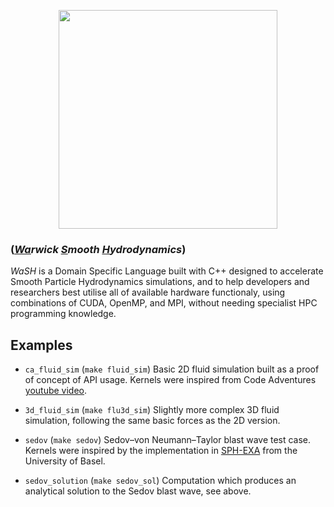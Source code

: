 <p align="center">
<img src="https://media.discordapp.net/attachments/1121841795110817815/1226678030097977494/image.png?ex=6625a3f0&is=66132ef0&hm=6126ba5cb560d19214574591e12c4649f1e26a754de6515d08b378246780ae4d&=&format=webp&quality=lossless&width=683&height=683" width="350" align="center">
</p>

### (<em><strong><u><ins>Wa</ins></u></strong>rwick <strong><u><ins>S</ins></u></strong>mooth <strong><u><ins>H</ins></u></strong>ydrodynamics</em>)

<em>WaSH</em> is a Domain Specific Language built with C++ designed to accelerate Smooth Particle Hydrodynamics simulations, and to help developers and researchers best utilise all of available hardware functionaly, using combinations of CUDA, OpenMP, and MPI, without needing specialist HPC programming knowledge.

## Examples
- `ca_fluid_sim` (`make fluid_sim`) Basic 2D fluid simulation built as a proof of concept of API usage. Kernels were inspired from Code Adventures [youtube video](https://www.youtube.com/watch?v=rSKMYc1CQHE).

- `3d_fluid_sim` (`make flu3d_sim`) Slightly more complex 3D fluid simulation, following the same basic forces as the 2D version.

- `sedov` (`make sedov`) Sedov–von Neumann–Taylor blast wave test case. Kernels were inspired by the implementation in [SPH-EXA](https://github.com/unibas-dmi-hpc/SPH-EXA) from the University of Basel.

- `sedov_solution` (`make sedov_sol`) Computation which produces an analytical solution to the Sedov blast wave, see above.


